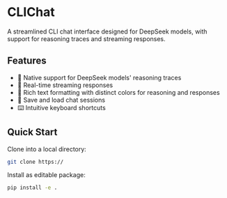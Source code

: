 # CLIChat

A streamlined CLI chat interface designed for DeepSeek models, with support for reasoning traces and streaming responses.

## Features

- 🧠 Native support for DeepSeek models' reasoning traces
- 💨 Real-time streaming responses
- 🎨 Rich text formatting with distinct colors for reasoning and responses
- 💾 Save and load chat sessions
- ⌨️ Intuitive keyboard shortcuts

## Quick Start

Clone into a local directory:

```bash
git clone https://
```

Install as editable package:

```bash
pip install -e .
```
